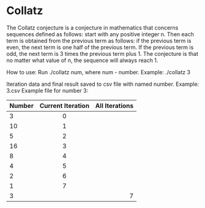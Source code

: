 # Collatz
The Collatz conjecture is a conjecture in mathematics that concerns sequences defined as follows: start with any positive integer n. Then each term is obtained from the previous term as follows: if the previous term is even, the next term is one half of the previous term. If the previous term is odd, the next term is 3 times the previous term plus 1. The conjecture is that no matter what value of n, the sequence will always reach 1.


How to use:
Run ./collatz num, where num - number. Example: ./collatz 3

Iteration data and final result saved to csv file with named number. Example: 3.csv
Example file for number 3:

| Number       | Current Iteration | All Iterations |
| ------------ |:-----------------:| --------------:|
| 3            | 0                 |                |
| 10           | 1                 |                |
| 5            | 2                 |                |
| 16           | 3                 |                |
| 8            | 4                 |                |
| 4            | 5                 |                |
| 2            | 6                 |                |
| 1            | 7                 |                |
| 3            |                   | 7              |
